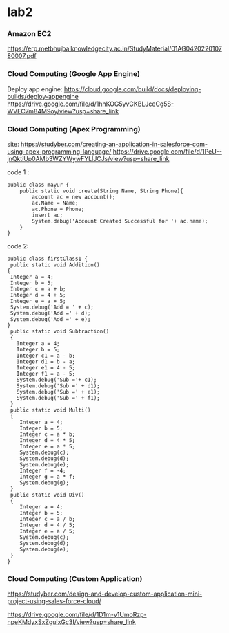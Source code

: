 # lab2

### Amazon EC2
https://erp.metbhujbalknowledgecity.ac.in/StudyMaterial/01AG042022010780007.pdf


### Cloud Computing (Google App Engine)
Deploy app engine: https://cloud.google.com/build/docs/deploying-builds/deploy-appengine
https://drive.google.com/file/d/1hhKOG5yvCKBLJceCg5S-WVEC7m84M9oy/view?usp=share_link


### Cloud Computing (Apex Programming)
site: https://studyber.com/creating-an-application-in-salesforce-com-using-apex-programming-language/
https://drive.google.com/file/d/1PeU--jnQktiUp0AMb3WZYWywFYLlJCJs/view?usp=share_link

code 1 :
```
public class mayur {
    public static void create(String Name, String Phone){
        account ac = new account();
        ac.Name = Name;
        ac.Phone = Phone;
        insert ac;
        System.debug('Account Created Successful for '+ ac.name);
    }
}
```

code 2:

```
public class firstClass1 {
 public static void Addition()
{
 Integer a = 4;
 Integer b = 5;
 Integer c = a + b;
 Integer d = 4 + 5;
 Integer e = a + 5;
 System.debug('Add = ' + c);
 System.debug('Add =' + d);
 System.debug('Add =' + e);
}
 public static void Subtraction()
 {
   Integer a = 4;
   Integer b = 5;
   Integer c1 = a - b;
   Integer d1 = b - a;
   Integer e1 = 4 - 5;
   Integer f1 = a - 5;
   System.debug('Sub ='+ c1);
   System.debug('Sub =' + d1);
   System.debug('Sub =' + e1);
   System.debug('Sub =' + f1);
 }
 public static void Multi()
 {
    Integer a = 4;
    Integer b = 5;
    Integer c = a * b;
    Integer d = 4 * 5;
    Integer e = a * 5;
    System.debug(c);
    System.debug(d);
    System.debug(e);
    Integer f = -4;
    Integer g = a * f;
    System.debug(g);
 }
 public static void Div()
 {
    Integer a = 4;
    Integer b = 5;
    Integer c = a / b;
    Integer d = 4 / 5;
    Integer e = a / 5;
    System.debug(c);
    System.debug(d);
    System.debug(e);
 }
}
```


### Cloud Computing (Custom Application)
https://studyber.com/design-and-develop-custom-application-mini-project-using-sales-force-cloud/

https://drive.google.com/file/d/1D1m-y1UmoRzp-npeKMdyxSxZgulxGc3I/view?usp=share_link
